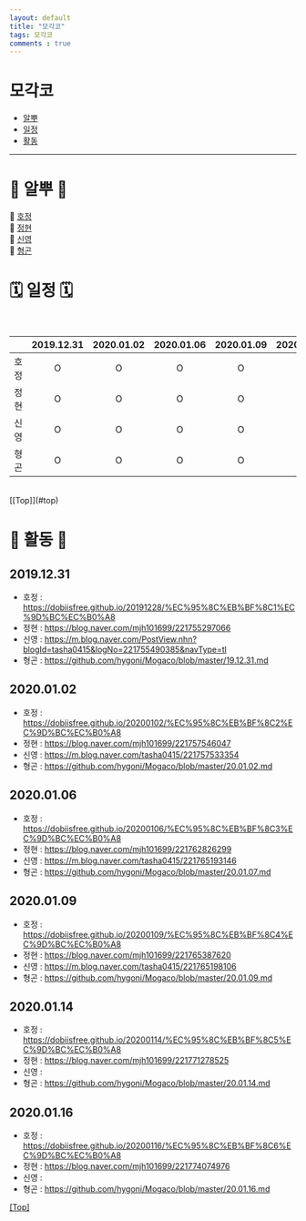 ```yaml
---
layout: default
title: "모각코"
tags: 모각코
comments : true
---
```


# <a name="top"></a>모각코
* [알뿌](#TEST)
* [일정](#Paragraphs)
* [활동](#Blockquotes)


***

# <a name="TEST"></a>🐣 알뿌 🐣
  
🐯 [호정](https://DobiIsFree.github.io/)  
🐥 [정현](https://blog.naver.com/mjh101699)  
🐰 [신영](https://m.blog.naver.com/PostList.nhn?blogId=tasha0415)  
🐻 [형곤](hygoni.com)

# <a name="Paragraphs"></a>🗓 일정 🗓

<br>

|     |   2019.12.31   |   2020.01.02   |   2020.01.06   |   2020.01.09   |   2020.01.14   |   2020.01.16   |
| :------------------: | :------------------: | :-----------------: | :------------------: | :------------------: | :------------------: | :------------------: |
|   호정   |   O   |   O   |   O   |   O   |   O   |   O   |
|   정현   |   O   |   O   |   O   |   O   |   O   |   O   |
|   신영   |   O   |   O   |   O   |   O   |   O   |   O   |
|   형곤   |   O   |   O   |   O   |   O   |   O   |   O   |

<br>
[[Top]](#top)

# <a name="Blockquotes"></a>📕 활동 📕

## 2019.12.31  
- 호정 : <https://dobiisfree.github.io/20191228/%EC%95%8C%EB%BF%8C1%EC%9D%BC%EC%B0%A8>
- 정현 : <https://blog.naver.com/mjh101699/221755297066>  
- 신영 : <https://m.blog.naver.com/PostView.nhn?blogId=tasha0415&logNo=221755490385&navType=tl>  
- 형곤 : <https://github.com/hygoni/Mogaco/blob/master/19.12.31.md>  

## 2020.01.02  
- 호정 : <https://dobiisfree.github.io/20200102/%EC%95%8C%EB%BF%8C2%EC%9D%BC%EC%B0%A8>  
- 정현 : <https://blog.naver.com/mjh101699/221757546047>  
- 신영 : <https://m.blog.naver.com/tasha0415/221757533354>  
- 형곤 : <https://github.com/hygoni/Mogaco/blob/master/20.01.02.md>  

## 2020.01.06  
- 호정 : <https://dobiisfree.github.io/20200106/%EC%95%8C%EB%BF%8C3%EC%9D%BC%EC%B0%A8>  
- 정현 : <https://blog.naver.com/mjh101699/221762826299>  
- 신영 : <https://m.blog.naver.com/tasha0415/221765193146>  
- 형곤 : <https://github.com/hygoni/Mogaco/blob/master/20.01.07.md>  

## 2020.01.09  
- 호정 : <https://dobiisfree.github.io/20200109/%EC%95%8C%EB%BF%8C4%EC%9D%BC%EC%B0%A8>  
- 정현 : <https://blog.naver.com/mjh101699/221765387620>  
- 신영 : <https://m.blog.naver.com/tasha0415/221765198106>  
- 형곤 : <https://github.com/hygoni/Mogaco/blob/master/20.01.09.md>  

## 2020.01.14  
- 호정 : <https://dobiisfree.github.io/20200114/%EC%95%8C%EB%BF%8C5%EC%9D%BC%EC%B0%A8>  
- 정현 : <https://blog.naver.com/mjh101699/221771278525>  
- 신영 :   
- 형곤 : <https://github.com/hygoni/Mogaco/blob/master/20.01.14.md>  

## 2020.01.16  
- 호정 : <https://dobiisfree.github.io/20200116/%EC%95%8C%EB%BF%8C6%EC%9D%BC%EC%B0%A8>  
- 정현 : <https://blog.naver.com/mjh101699/221774074976>  
- 신영 :   
- 형곤 : <https://github.com/hygoni/Mogaco/blob/master/20.01.16.md>  

[[Top]](#top)

